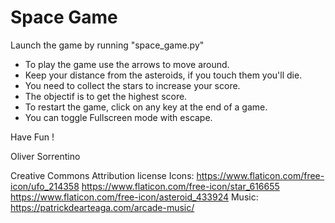 Space Game
=============

Launch the game by running "space_game.py"

- To play the game use the arrows to move around.
- Keep your distance from the asteroids, if you touch them you'll die.
- You need to collect the stars to increase your score.
- The objectif is to get the highest score.
- To restart the game, click on any key at the end of a game.
- You can toggle Fullscreen mode with escape.

Have Fun !

Oliver Sorrentino



Creative Commons Attribution license
Icons:  https://www.flaticon.com/free-icon/ufo_214358
        https://www.flaticon.com/free-icon/star_616655
        https://www.flaticon.com/free-icon/asteroid_433924
Music:  https://patrickdearteaga.com/arcade-music/